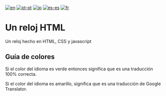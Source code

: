 [![en](https://img.shields.io/badge/lang-en-darkgreen.svg)](https://github.com/staxhinho/Clock/blob/main/README.md)
[![pt-pt](https://img.shields.io/badge/lang-pt--pt-darkgreen.svg)](https://github.com/staxhinho/Clock/blob/main/README/README.pt-pt.md)
[![jp](https://img.shields.io/badge/lang-jp-darkgreen.svg)](https://github.com/staxhinho/Clock/blob/main/README/README.jp-jp.md)
[![es-es](https://img.shields.io/badge/lang-es--es-darkgreen.svg)](https://github.com/staxhinho/Clock/blob/main/README/README.jp-jp.md)
[![fr](https://img.shields.io/badge/lang-fr-yellow.svg)](https://github.com/staxhinho/Clock/blob/main/README/README.jp-jp.md)

# Un reloj HTML
Un reloj hecho en HTML, CSS y javascript

## Guía de colores
Si el color del idioma es verde entonces significa que es una traducción 100% correcta.

Si el color del idioma es amarillo, significa que es una traducción de Google Translator.
